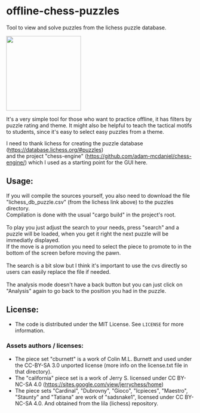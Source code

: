 # offline-chess-puzzles
Tool to view and solve puzzles from the lichess puzzle database.

<img src="https://github.com/brianch/offline-chess-puzzles/blob/main/demo.gif" width="200"/>

It's a very simple tool for those who want to practice offline, it has filters by puzzle rating and theme. It might also be helpful to teach the tactical motifs to students, since it's easy to select easy puzzles from a theme.

I need to thank lichess for creating the puzzle database (https://database.lichess.org/#puzzles)<br/>
and the project "chess-engine" (https://github.com/adam-mcdaniel/chess-engine/) which I used as a starting point for the GUI here.

## Usage:
If you will compile the sources yourself, you also need to download the file "lichess_db_puzzle.csv" (from the lichess link above) to the puzzles directory.<br/>
Compilation is done with the usual "cargo build" in the project's root.<br/><br/>
To play you just adjust the search to your needs, press "search" and a puzzle will be loaded, when you get it right the next puzzle will be immediatly displayed.<br/>
If the move is a promotion you need to select the piece to promote to in the bottom of the screen before moving the pawn.<br/><br/>
The search is a bit slow but I think it's important to use the cvs directly so users can easily replace the file if needed.<br/><br/>
The analysis mode doesn't have a back button but you can just click on "Analysis" again to go back to the position you had in the puzzle.

## License:
- The code is distributed under the MIT License. See `LICENSE` for more information.<br/>
### Assets authors / licenses:
- The piece set "cburnett" is a work of Colin M.L. Burnett and used under the CC-BY-SA 3.0 unported license (more info on the license.txt file in that directory).
- The "california" piece set is a work of Jerry S. licensed under CC BY-NC-SA 4.0 (https://sites.google.com/view/jerrychess/home)
- The piece sets "Cardinal", "Dubrovny", "Gioco", "Icpieces", "Maestro", "Staunty" and "Tatiana" are work of "sadsnake1", licensed under CC BY-NC-SA 4.0. And obtained from the lila (lichess) repository.
